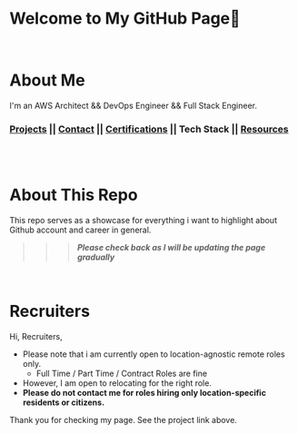 # Welcome to My GitHub Page👋 <a id ='top'></a>

<br>

# About Me

I'm an AWS Architect && DevOps Engineer && Full Stack Engineer.

### [Projects](./projects.md) || [Contact](https://www.linkedin.com/in/temikelani/) || [Certifications](https://www.credly.com/users/temidayo-kelani/badges) || Tech Stack || [Resources](./resources.md)

<br><br>

# About This Repo

This repo serves as a showcase for everything i want to highlight about Github account and career in general.

> > > **_Please check back as I will be updating the page gradually_**

<br>

# Recruiters

Hi, Recruiters,

- Please note that i am currently open to location-agnostic remote roles only.
  - Full Time / Part Time / Contract Roles are fine
- However, I am open to relocating for the right role.
- **Please do not contact me for roles hiring only location-specific residents or citizens.**

Thank you for checking my page. See the project link above.
